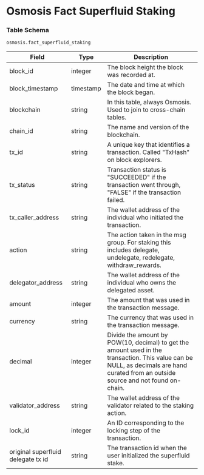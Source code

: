 # Osmosis Fact Superfluid Staking

### Table Schema

`osmosis.fact_superfluid_staking`

| Field                              | Type      | Description                                                                                                                                                                          |
| ---------------------------------- | --------- | ------------------------------------------------------------------------------------------------------------------------------------------------------------------------------------ |
| block\_id                          | integer   | The block height the block was recorded at.                                                                                                                                          |
| block\_timestamp                   | timestamp | The date and time at which the block began.                                                                                                                                          |
| blockchain                         | string    | In this table, always Osmosis. Used to join to cross-chain tables.                                                                                                                   |
| chain\_id                          | string    | The name and version of the blockchain.                                                                                                                                              |
| tx\_id                             | string    | A unique key that identifies a transaction. Called "TxHash" on block explorers.                                                                                                      |
| tx\_status                         | string    | Transaction status is "SUCCEEDED" if the transaction went through, "FALSE" if the transaction failed.                                                                                |
| tx\_caller\_address                | string    | The wallet address of the individual who initiated the transaction.                                                                                                                  |
| action                             | string    | The action taken in the msg group. For staking this includes delegate, undelegate, redelegate, withdraw\_rewards.                                                                    |
| delegator\_address                 | string    | The wallet address of the individual who owns the delegated asset.                                                                                                                   |
| amount                             | integer   | The amount that was used in the transaction message.                                                                                                                                 |
| currency                           | string    | The currency that was used in the transaction message.                                                                                                                               |
| decimal                            | integer   | Divide the amount by POW(10, decimal) to get the amount used in the transaction. This value can be NULL, as decimals are hand curated from an outside source and not found on-chain. |
| validator\_address                 | string    | The wallet address of the validator related to the staking action.                                                                                                                   |
| lock\_id                           | integer   | An ID corresponding to the locking step of the transaction.                                                                                                                          |
| original superfluid delegate tx id | string    | The transaction id when the user initialized the superfluid stake.                                                                                                                   |

